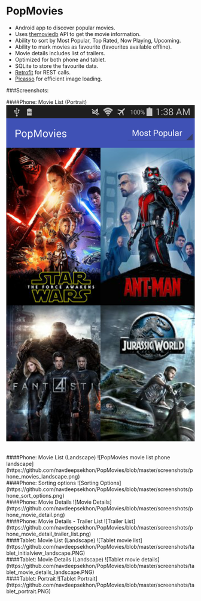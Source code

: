 # PopMovies
* Android app to discover popular movies.
* Uses [themoviedb](https://www.themoviedb.org/) API to get the movie information.
* Ability to sort by Most Popular, Top Rated, Now Playing, Upcoming.
* Ability to mark movies as favourite (favourites available offline).
* Movie details includes list of trailers.
* Optimized for both phone and tablet.
* SQLite to store the favourite data.
* [Retrofit](http://square.github.io/retrofit/) for REST calls.
* [Picasso](https://github.com/square/picasso) for efficient image loading.

###Screenshots:

####Phone: Movie List (Portrait)
![PopMovies movie list phone portrait](https://github.com/navdeepsekhon/PopMovies/blob/master/screenshots/phone_movies_portrait.png)

<br/>
####Phone: Movie List (Landscape)
![PopMovies movie list phone landscape](https://github.com/navdeepsekhon/PopMovies/blob/master/screenshots/phone_movies_landscape.png)

<br/>
####Phone: Sorting options
![Sorting Options](https://github.com/navdeepsekhon/PopMovies/blob/master/screenshots/phone_sort_options.png)

<br/>
####Phone: Movie Details
![Movie Details](https://github.com/navdeepsekhon/PopMovies/blob/master/screenshots/phone_movie_detail.png)

<br/>
####Phone: Movie Details - Trailer List
![Trailer List](https://github.com/navdeepsekhon/PopMovies/blob/master/screenshots/phone_movie_detail_trailer_list.png)

<br/>
####Tablet: Movie List (Landscape)
![Tablet movie list](https://github.com/navdeepsekhon/PopMovies/blob/master/screenshots/tablet_initialview_landscape.PNG)

<br/>
####Tablet: Movie Details (Landscape)
![Tablet movie details](https://github.com/navdeepsekhon/PopMovies/blob/master/screenshots/tablet_movie_details_landscape.PNG)

<br/>
####Tablet: Portrait
![Tablet Portrait](https://github.com/navdeepsekhon/PopMovies/blob/master/screenshots/tablet_portrait.PNG)

